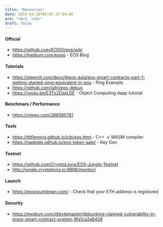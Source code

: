 ```yaml
---
title: "Resources"
date: 2018-04-26T09:07:37-04:00
pre: "<b>2. </b>"
draft: false
---
```


#### Official
* https://github.com/EOSIO/eos/wiki
* https://medium.com/eosio - EOS Blog

#### Tutorials
* https://steemit.com/devs/@eos-asia/eos-smart-contracts-part-1-getting-started-ping-equivalent-in-eos - Ping Example
* https://github.com/jafri/eos-debug
* https://youtu.be/E3Tx2DseLGE - Object Computing dapp tutorial

#### Benchmars / Performance
* https://vimeo.com/266585781

#### Tools
* https://tbfleming.github.io/cib/eos.html  - C++ -> WASM compiler
* https://nadejde.github.io/eos-token-sale/ - Key Gen

#### Testnet
* https://github.com/CryptoLions/EOS-Jungle-Testnet
* http://jungle.cryptolions.io:9898/monitor/

#### Launch 
* https://eoscountdown.com/ - Check that your ETH address is registored

#### Security
* https://medium.com/@bytemaster/debunking-claimed-vulnerability-in-eosio-smart-contract-system-9fa1ca2a6428
